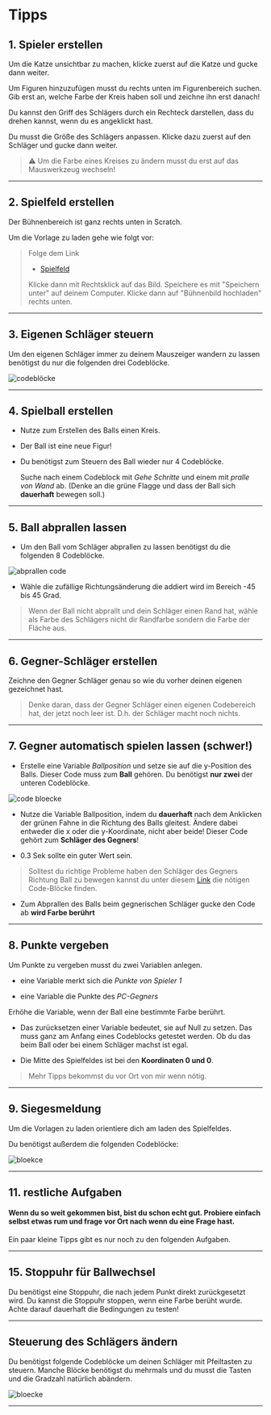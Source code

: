 # Tipps

## 1. Spieler erstellen

Um die Katze unsichtbar zu machen, klicke zuerst auf die Katze und gucke dann weiter.

Um Figuren hinzuzufügen musst du rechts unten im Figurenbereich suchen. Gib erst an, welche Farbe der Kreis haben soll und zeichne ihn erst danach!

Du kannst den Griff des Schlägers durch ein Rechteck darstellen, dass du drehen kannst, wenn du es angeklickt hast. 

Du musst die Größe des Schlägers anpassen. Klicke dazu zuerst auf den Schläger und gucke dann weiter.

> ⚠️ Um die Farbe eines Kreises zu ändern musst du erst auf das Mauswerkzeug wechseln!

<hr> 

## 2. Spielfeld erstellen

Der Bühnenbereich ist ganz rechts unten in Scratch. 

Um die Vorlage zu laden gehe wie folgt vor: 

> Folge dem Link
> 
> - [Spielfeld](img/vorlagen/spielfeld.jpg)
> 
> Klicke dann mit Rechtsklick auf das Bild. Speichere es mit "Speichern unter" auf deinem Computer. Klicke dann auf "Bühnenbild hochladen" rechts unten. 

<hr> 

## 3. Eigenen Schläger steuern

Um den eigenen Schläger immer zu deinem Mauszeiger wandern zu lassen benötigst du nur die folgenden drei Codeblöcke.

![codeblöcke](img/schläger.png)

<hr> 

## 4. Spielball erstellen

- Nutze zum Erstellen des Balls einen Kreis. 

- Der Ball ist eine neue Figur!

- Du benötigst zum Steuern des Ball wieder nur 4 Codeblöcke. 

  Suche nach einem Codeblock mit *Gehe Schritte* und einem mit *pralle von Wand* ab. (Denke an die grüne Flagge und dass der Ball sich **dauerhaft** bewegen soll.) 

<hr> 


## 5. Ball abprallen lassen

- Um den Ball vom Schläger abprallen zu lassen benötigst du die folgenden 8 Codeblöcke.

![abprallen code](img/abprallen.png)

- Wähle die zufällige Richtungsänderung die addiert wird im Bereich -45 bis 45 Grad.

> Wenn der Ball nicht abprallt und dein Schläger einen Rand hat, wähle als Farbe des Schlägers nicht dir Randfarbe sondern die Farbe der Fläche aus. 
<hr> 


## 6. Gegner-Schläger erstellen

Zeichne den Gegner Schläger genau so wie du vorher deinen eigenen gezeichnet hast. 

> Denke daran, dass der Gegner Schläger einen eigenen Codebereich hat, der jetzt noch leer ist. D.h. der Schläger macht noch nichts. 

<hr> 

## 7. Gegner automatisch spielen lassen  (schwer!)

- Erstelle eine Variable *Ballposition* und setze sie auf die y-Position des Balls. Dieser Code muss zum **Ball** gehören. Du benötigst **nur zwei** der unteren Codeblöcke.

![code bloecke](img/position.png)

- Nutze die Variable Ballposition, indem du **dauerhaft** nach dem Anklicken der grünen Fahne in die Richtung des Balls gleitest. Ändere dabei entweder die x oder die y-Koordinate, nicht aber beide! Dieser Code gehört zum **Schläger des Gegners**!

- 0.3 Sek sollte ein guter Wert sein. 

> Solltest du richtige Probleme haben den Schläger des Gegners Richtung Ball zu bewegen kannst du unter diesem [Link](img/top-tipp.png) die nötigen Code-Blöcke finden.

- Zum Abprallen des Balls beim gegnerischen Schläger gucke den Code ab **wird Farbe berührt**

<hr> 

## 8. Punkte vergeben

Um Punkte zu vergeben musst du zwei Variablen anlegen. 

- eine Variable merkt sich die *Punkte von Spieler 1*

- eine Variable die Punkte des *PC-Gegners*

Erhöhe die Variable, wenn der Ball eine bestimmte Farbe berührt. 

- Das zurücksetzen einer Variable bedeutet, sie auf Null zu setzen. Das muss ganz am Anfang eines Codeblocks getestet werden. Ob du das beim Ball oder bei einem Schläger machst ist egal.

- Die Mitte des Spielfeldes ist bei den **Koordinaten 0 und 0**.

> Mehr Tipps bekommst du vor Ort von mir wenn nötig.

<hr>


## 9. Siegesmeldung 

Um die Vorlagen zu laden orientiere dich am laden des Spielfeldes.

Du benötigst außerdem die folgenden Codeblöcke:

![bloekce](img/bloecke-won.png)
<hr>


## 11. restliche Aufgaben

#### Wenn du so weit gekommen bist, bist du schon echt gut. Probiere einfach selbst etwas rum und frage vor Ort nach wenn du eine Frage hast. 


Ein paar kleine Tipps gibt es nur noch zu den folgenden Aufgaben. 

<hr> 

## 15. Stoppuhr für Ballwechsel

Du benötigst eine Stoppuhr, die nach jedem Punkt direkt zurückgesetzt wird. Du kannst die Stoppuhr stoppen, wenn eine Farbe berüht wurde. Achte darauf dauerhaft die Bedingungen zu testen!

<hr>

## Steuerung des Schlägers ändern

Du benötigst folgende Codeblöcke um deinen Schläger mit Pfeiltasten zu steuern. Manche Blöcke benötigst du mehrmals und du musst die Tasten und die Gradzahl natürlich abändern. 

![bloecke](img/steuerung.png)

<hr> 
